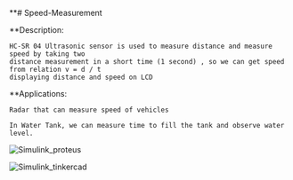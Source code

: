 **# Speed-Measurement

**Description:

    HC-SR 04 Ultrasonic sensor is used to measure distance and measure speed by taking two 
    distance measurement in a short time (1 second) , so we can get speed from relation v = d / t 
    displaying distance and speed on LCD
    
**Applications:

    Radar that can measure speed of vehicles
    
    In Water Tank, we can measure time to fill the tank and observe water level.
    
    
    
 ![Simulink_proteus](https://user-images.githubusercontent.com/99906306/168334095-500a4923-0ac9-45c0-b632-2eb04bf3eae3.PNG)

 ![Simulink_tinkercad](https://user-images.githubusercontent.com/99906306/168334262-534b3b4b-725e-4fa9-927a-60ee9492317a.png)
    
  
